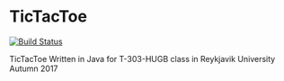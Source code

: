 # TicTacToe

[![Build Status](https://travis-ci.org/SkolaRapp/TicTacToe.svg?branch=addingTravisFile)](https://travis-ci.org/SkolaRapp/TicTacToe)

TicTacToe Written in Java for T-303-HUGB class in Reykjavik University Autumn 2017
